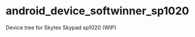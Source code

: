 android_device_softwinner_sp1020
================================

Device tree for Skytex Skypad sp1020 (WIP)
